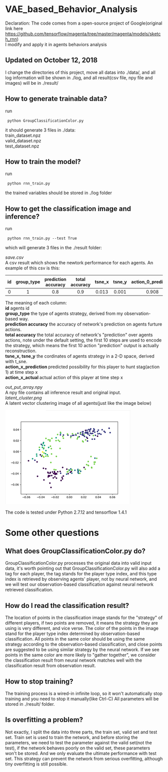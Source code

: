 # VAE_based_Behavior_Analysis


Declaration: The code comes from a open-source project of Google(original link here   https://github.com/tensorflow/magenta/tree/master/magenta/models/sketch_rnn)  
I modify and apply it in agents behaviors analysis

Updated on October 12, 2018
-----
I change the directories of this project, move all datas into ./data/, and all log information will be shown in ./log, and all result(csv file, npy file and images) will be in ./result/

How to generate trainable data?
-------

run 

     python GroupClassificationColor.py
   
it should generate 3 files in ./data:  
train_dataset.npz  
valid_dataset.npz  
test_dataset.npz  

How to train the model?
---------
run 

     python rnn_train.py

 the trained variables should be stored in ./log folder  
 
How to get the classification image and inference?
-----
run 

     python rnn_train.py --test True

which will generate 3 files in the ./result folder:
    
*save.csv*   
A csv result which shows the newtork performance for each agents.
    An example of this csv is this:


  | id          | group_type    | prediction accuracy  |  total accuracy|tsne_x|  tsne_y  | action_0_prediction| action_0_actual| ... |
  |:----------:  |:--------:     |:-----------:      |:----------:    |:----:      |:-----:   |:-----:   |:-----:   | :-----:   | 
  |0            |  1            | 0.8                  |  0.9             |  0.013   |   0.001  | 0.908 | 1| ... |


           
The meaning of each column:  
<b>id</b>         agents id  
<b>group_type</b> the type of agents strategy, derived from my observation-based way.  
<b>prediction accuracy</b> the accuracy of network's prediction on agents furture actions.  
<b>total accuracy</b> the total accuracy of network's "prediction" over agents actions, note under the default setting, the first 10 steps are used to encode the strategy, which means the first 10 action "prediction" output is actually reconstruction.  
 <b>tsne_x, tsne_y</b> the cordinates of agents strategy in a 2-D space, derived with t_sne.  
<b> action_x_prediction </b> predicted possibility for this player to hunt stag(action 1) at time step x  
<b> action_x_actual </b> actual action of this player at time step x
   

*out_put_array.npy*  
A npy file contains all inference result and original input.  
*latent_cluster.png*  
A latent vector clustering image of all agents(just like the image below)

![image](https://github.com/fhbzc/VAE_based_Behavior_Analysis/blob/master/Images/READMEIMAGE.png)

The code is tested under Python 2.7.12 and tensorflow 1.4.1

Some other questions
 =======

 What does GroupClassificationColor.py do?
 -------
 GroupClassificationColor.py processes the original data into valid input data, it's worth pointing out that GroupClassificationColor.py will also add a tag for each player, the tag stands for the player type index, and this type index is retrieved by observing agents' player, not by neural network, and we will test our observation-based classification against neural network retrieved classification.

      
 How do I read the classification result?
 ------
The location of points in the classification image stands for the "strategy" of different players, if two points are removed, it means the strategy they are using is very different, and vice verse. The color of the points in the image stand for the player type index determined by observation-based classification.
All points in the same color should be using the same strategy according to the observation-based classification, and close points are suggested to be using similar strategy by the neural network. If we see points in the same color are more likely to "gather together", we consider the classification result from neural network matches well with the classification result from observation result.    

 How to stop training?
 ----
 The training process is a wired-in infinite loop, so it won't automatically stop training and you need to stop it manually(like Ctrl-C)
 All parameters will be stored in ./result/ folder.
 
 Is overfitting a problem?
 -----
 Not exactly, I split the data into three parts, the train set, valid set and test set. Train set is used to train the network, and before storing the parameters, we need to test the parameter against the valid set(not the test), if the network behaves poorly on the valid set, these parameters won't be stored. And we only evaluate the ultimate performance with test set. This strategy can prevent the network from serious overfitting, although tiny overfitting is still possible.
 
 
